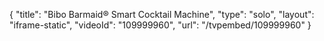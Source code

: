 {
    "title": "Bibo Barmaid&reg; Smart Cocktail Machine",
    "type": "solo",
    "layout": "iframe-static",
    "videoId": "109999960",
    "url": "\/tvpembed\/109999960"
}